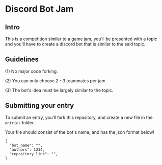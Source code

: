 # Discord Bot Jam

## Intro

This is a competition similar to a game jam, you'll be presented with a topic and you'll have to create a discord bot that is similar to the said topic.

## Guidelines

(1) No major code forking.
  
(2) You can only choose 2 - 3 teammates per jam.
  
(3) The bot's idea must be largely similar to the topic.


## Submitting your entry

To submit an entry, you'll fork this repository, and create a new file in the `entries` folder.

Your file should consist of the bot's name, and has the json format below!

```
{
  "bot_name": "",
  "authors": 1234,
  "repository_link": "",
}
